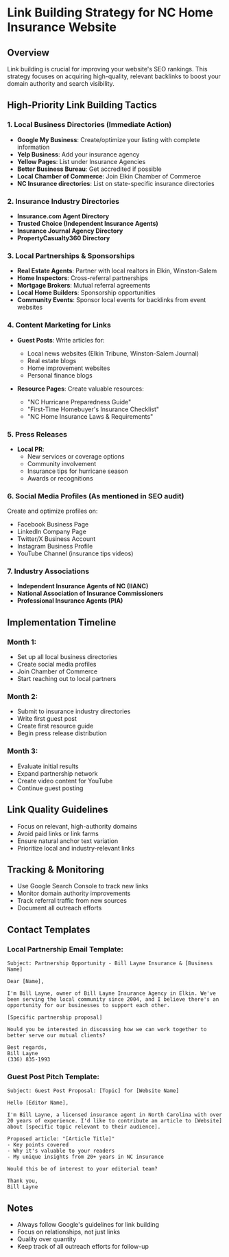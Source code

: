 # Link Building Strategy for NC Home Insurance Website

## Overview
Link building is crucial for improving your website's SEO rankings. This strategy focuses on acquiring high-quality, relevant backlinks to boost your domain authority and search visibility.

## High-Priority Link Building Tactics

### 1. Local Business Directories (Immediate Action)
- **Google My Business**: Create/optimize your listing with complete information
- **Yelp Business**: Add your insurance agency
- **Yellow Pages**: List under Insurance Agencies
- **Better Business Bureau**: Get accredited if possible
- **Local Chamber of Commerce**: Join Elkin Chamber of Commerce
- **NC Insurance directories**: List on state-specific insurance directories

### 2. Insurance Industry Directories
- **Insurance.com Agent Directory**
- **Trusted Choice (Independent Insurance Agents)**
- **Insurance Journal Agency Directory**
- **PropertyCasualty360 Directory**

### 3. Local Partnerships & Sponsorships
- **Real Estate Agents**: Partner with local realtors in Elkin, Winston-Salem
- **Home Inspectors**: Cross-referral partnerships
- **Mortgage Brokers**: Mutual referral agreements
- **Local Home Builders**: Sponsorship opportunities
- **Community Events**: Sponsor local events for backlinks from event websites

### 4. Content Marketing for Links
- **Guest Posts**: Write articles for:
  - Local news websites (Elkin Tribune, Winston-Salem Journal)
  - Real estate blogs
  - Home improvement websites
  - Personal finance blogs
  
- **Resource Pages**: Create valuable resources:
  - "NC Hurricane Preparedness Guide"
  - "First-Time Homebuyer's Insurance Checklist"
  - "NC Home Insurance Laws & Requirements"

### 5. Press Releases
- **Local PR**: 
  - New services or coverage options
  - Community involvement
  - Insurance tips for hurricane season
  - Awards or recognitions

### 6. Social Media Profiles (As mentioned in SEO audit)
Create and optimize profiles on:
- Facebook Business Page
- LinkedIn Company Page
- Twitter/X Business Account
- Instagram Business Profile
- YouTube Channel (insurance tips videos)

### 7. Industry Associations
- **Independent Insurance Agents of NC (IIANC)**
- **National Association of Insurance Commissioners**
- **Professional Insurance Agents (PIA)**

## Implementation Timeline

### Month 1:
- Set up all local business directories
- Create social media profiles
- Join Chamber of Commerce
- Start reaching out to local partners

### Month 2:
- Submit to insurance industry directories
- Write first guest post
- Create first resource guide
- Begin press release distribution

### Month 3:
- Evaluate initial results
- Expand partnership network
- Create video content for YouTube
- Continue guest posting

## Link Quality Guidelines
- Focus on relevant, high-authority domains
- Avoid paid links or link farms
- Ensure natural anchor text variation
- Prioritize local and industry-relevant links

## Tracking & Monitoring
- Use Google Search Console to track new links
- Monitor domain authority improvements
- Track referral traffic from new sources
- Document all outreach efforts

## Contact Templates

### Local Partnership Email Template:
```
Subject: Partnership Opportunity - Bill Layne Insurance & [Business Name]

Dear [Name],

I'm Bill Layne, owner of Bill Layne Insurance Agency in Elkin. We've been serving the local community since 2004, and I believe there's an opportunity for our businesses to support each other.

[Specific partnership proposal]

Would you be interested in discussing how we can work together to better serve our mutual clients?

Best regards,
Bill Layne
(336) 835-1993
```

### Guest Post Pitch Template:
```
Subject: Guest Post Proposal: [Topic] for [Website Name]

Hello [Editor Name],

I'm Bill Layne, a licensed insurance agent in North Carolina with over 20 years of experience. I'd like to contribute an article to [Website] about [specific topic relevant to their audience].

Proposed article: "[Article Title]"
- Key points covered
- Why it's valuable to your readers
- My unique insights from 20+ years in NC insurance

Would this be of interest to your editorial team?

Thank you,
Bill Layne
```

## Notes
- Always follow Google's guidelines for link building
- Focus on relationships, not just links
- Quality over quantity
- Keep track of all outreach efforts for follow-up